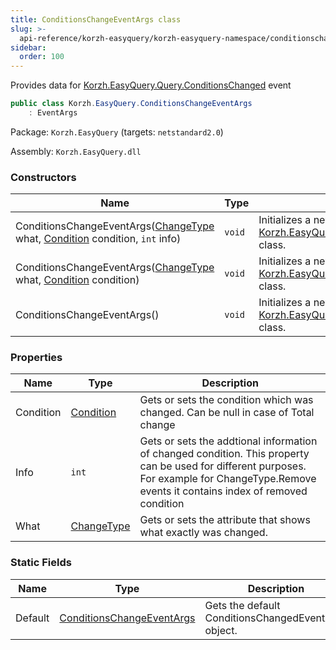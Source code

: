 ```yaml
---
title: ConditionsChangeEventArgs class
slug: >-
  api-reference/korzh-easyquery/korzh-easyquery-namespace/conditionschangeeventargs-class
sidebar:
  order: 100
---
```


Provides data for [Korzh.EasyQuery.Query.ConditionsChanged](///easyquery/docs/api-reference/korzh-easyquery/korzh-easyquery-namespace/query-class) event
```csharp
public class Korzh.EasyQuery.ConditionsChangeEventArgs
    : EventArgs

```
Package: `Korzh.EasyQuery` (targets: `netstandard2.0`)

Assembly: `Korzh.EasyQuery.dll`

### Constructors

| Name | Type | Description | 
| --- | --- | --- | 
| ConditionsChangeEventArgs([ChangeType](///easyquery/docs/api-reference/korzh-easyquery/korzh-easyquery-namespace/changetype-enum) what, [Condition](///easyquery/docs/api-reference/korzh-easyquery/korzh-easyquery-namespace/condition-class) condition, `int` info) | `void` | Initializes a new instance of the [Korzh.EasyQuery.ConditionsChangeEventArgs](///easyquery/docs/api-reference/korzh-easyquery/korzh-easyquery-namespace/conditionschangeeventargs-class) class. | 
| ConditionsChangeEventArgs([ChangeType](///easyquery/docs/api-reference/korzh-easyquery/korzh-easyquery-namespace/changetype-enum) what, [Condition](///easyquery/docs/api-reference/korzh-easyquery/korzh-easyquery-namespace/condition-class) condition) | `void` | Initializes a new instance of the [Korzh.EasyQuery.ConditionsChangeEventArgs](///easyquery/docs/api-reference/korzh-easyquery/korzh-easyquery-namespace/conditionschangeeventargs-class) class. | 
| ConditionsChangeEventArgs() | `void` | Initializes a new instance of the [Korzh.EasyQuery.ConditionsChangeEventArgs](///easyquery/docs/api-reference/korzh-easyquery/korzh-easyquery-namespace/conditionschangeeventargs-class) class. | 


### Properties

| Name | Type | Description | 
| --- | --- | --- | 
| Condition | [Condition](///easyquery/docs/api-reference/korzh-easyquery/korzh-easyquery-namespace/condition-class) | Gets or sets the condition which was changed. Can be null in case of Total change | 
| Info | `int` | Gets or sets the addtional information of changed condition.  This property can be used for different purposes.  For example for ChangeType.Remove events it contains index of removed condition | 
| What | [ChangeType](///easyquery/docs/api-reference/korzh-easyquery/korzh-easyquery-namespace/changetype-enum) | Gets or sets the attribute that shows what exactly was changed. | 


### Static Fields

| Name | Type | Description | 
| --- | --- | --- | 
| Default | [ConditionsChangeEventArgs](///easyquery/docs/api-reference/korzh-easyquery/korzh-easyquery-namespace/conditionschangeeventargs-class) | Gets the default ConditionsChangedEventArgs object. |
